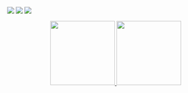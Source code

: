 <p
  <a href="https://discord.com/users/719458133617147986"><img src="https://img.shields.io/badge/Tedoa%20-7289DA.svg?&style=for-the-badge&logo=discord&logoColor=Blue"></a>
  <a href="https://github.com/Tedoa0"><img src="https://img.shields.io/badge/Tedoa%20-1d202b.svg?&style=for-the-badge&logo=github&logoColor=Blue"></a>
 <a href="https://www.instagram.com/tedoa00/" target"blank_"><img src="https://img.shields.io/badge/Tedoa%20-DC3175.svg?&style=for-the-badge&logo=instagram&logoColor=Blue">
</p>

<div align = "center">
<img src = "https://github-readme-stats.vercel.app/api?username=Adonciai&show_icons=true&theme=tokyonight" width = "% 100" height = "150px" />
<img src = "https://github-readme-stats.vercel.app/api/top-langs/?username=kholdjs&layout=compact&theme=tokyonight" width = "% 100" height = "150px"  />
</div>
